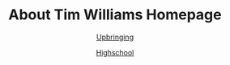 <div align="center">
  <h1>About Tim Williams Homepage</h1>

  [Upbringing](upbringing.md)

  [Highschool](highschool.md)
</div>


##

